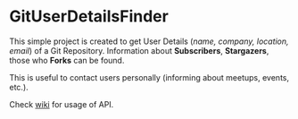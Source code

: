 # GitUserDetailsFinder

This simple project is created to get User Details (_name, company, location, email_) of a Git Repository. Information about **Subscribers**, **Stargazers**, those who **Forks** can be found. 

This is useful to contact users personally (informing about meetups, events, etc.).

Check [wiki](https://github.com/devender-yadav/GitUserDetailsFinder/wiki) for usage of API. 
